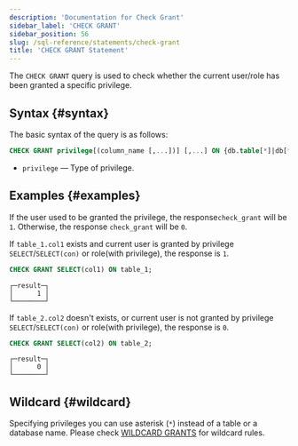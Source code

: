 ```yaml
---
description: 'Documentation for Check Grant'
sidebar_label: 'CHECK GRANT'
sidebar_position: 56
slug: /sql-reference/statements/check-grant
title: 'CHECK GRANT Statement'
---
```


The `CHECK GRANT` query is used to check whether the current user/role has been granted a specific privilege.

## Syntax \{#syntax}

The basic syntax of the query is as follows:

```sql
CHECK GRANT privilege[(column_name [,...])] [,...] ON {db.table[*]|db[*].*|*.*|table[*]|*}
```

- `privilege` — Type of privilege.

## Examples \{#examples}

If the user used to be granted the privilege, the response`check_grant` will be `1`. Otherwise, the response `check_grant` will be `0`.

If `table_1.col1` exists and current user is granted by privilege `SELECT`/`SELECT(con)` or role(with privilege), the response is `1`.
```sql
CHECK GRANT SELECT(col1) ON table_1;
```

```text
┌─result─┐
│      1 │
└────────┘
```
If `table_2.col2` doesn't exists, or current user is not granted by privilege `SELECT`/`SELECT(con)` or role(with privilege), the response is `0`.
```sql
CHECK GRANT SELECT(col2) ON table_2;
```

```text
┌─result─┐
│      0 │
└────────┘
```

## Wildcard \{#wildcard}
Specifying privileges you can use asterisk (`*`) instead of a table or a database name. Please check [WILDCARD GRANTS](../../sql-reference/statements/grant.md#wildcard-grants) for wildcard rules.
